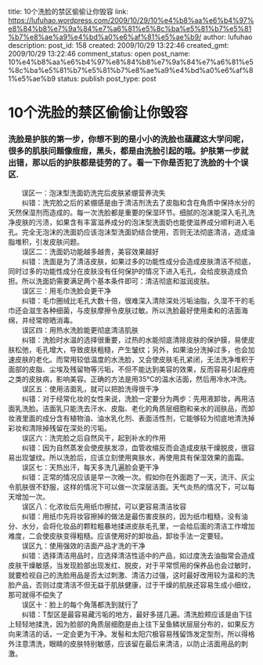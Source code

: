 title: 10个洗脸的禁区偷偷让你毁容
link: https://lufuhao.wordpress.com/2009/10/29/10%e4%b8%aa%e6%b4%97%e8%84%b8%e7%9a%84%e7%a6%81%e5%8c%ba%e5%81%b7%e5%81%b7%e8%ae%a9%e4%bd%a0%e6%af%81%e5%ae%b9/
author: lufuhao
description: 
post_id: 158
created: 2009/10/29 13:22:46
created_gmt: 2009/10/29 13:22:46
comment_status: open
post_name: 10%e4%b8%aa%e6%b4%97%e8%84%b8%e7%9a%84%e7%a6%81%e5%8c%ba%e5%81%b7%e5%81%b7%e8%ae%a9%e4%bd%a0%e6%af%81%e5%ae%b9
status: publish
post_type: post

# 10个洗脸的禁区偷偷让你毁容

### 洗脸是护肤的第一步，你想不到的是小小的洗脸也蕴藏这大学问呢，很多的肌肤问题像痘痘，黑头，都是由洗脸引起的哦。护肤第一步就出错，那以后的护肤都是徒劳的了。看一下你是否犯了洗脸的十个误区.  
       误区一：泡沫型洗面奶洗完后皮肤紧绷营养流失  
　　纠错：洗完脸之后的紧绷感是由于清洁剂洗去了皮脂和含在角质中保持水分的天然保湿剂而造成的。每一次洗脸都是重要的保湿环节。细腻的泡沫能深入毛孔洗净皮肤的污渍，如果含有丰富滋养成分的泡沫型洗面奶也能使滋养成分顺利进入毛孔。完全无泡沫的洗面奶应该泡沫型洗面奶结合使用，否则无法彻底清洁，造成油脂堆积，引发皮肤问题。  
　　误区二：洗面奶功能越多越贵，美容效果越好   
　　纠错：洗面是为了清洁皮肤，如果过多的功能性成分会造成皮肤清洁不彻底，同时过多的功能性成分在皮肤没有任何保护的情况下进入毛孔，会给皮肤造成负担。所以洗面奶需要满足两个基本条件即可：清洁彻底和滋润皮肤。  
　　误区三：用毛巾洗脸会更干净  
　　纠错：毛巾圈绒比毛孔大数十倍，很难深入清除深处污垢油脂，久湿不干的毛巾还会滋生各种细菌，与皮肤摩擦令皮肤过敏。所以洗脸最好使用柔和的洁面海绵，并经常晾晒消毒。   
　　误区四：用热水洗脸能更彻底清洁肌肤  
　　纠错：洗脸时水温的选择很重要，过热的水能彻底清除皮肤的保护膜，易使皮肤松弛，毛孔增大，导致皮肤粗糙，产生皱纹；另外，如果油分洗掉过多，也会加速皮肤的老化。而常用较低温度的水洗脸，又会使皮肤毛孔紧闭，无法洗净堆积于面部的皮脂、尘埃及残留物等污垢，不但不能达到美容的效果，反而容易引起痤疮之类的皮肤病，影响美容。正确的方法是用35℃的温水洁面，然后用冷水冲洗。  
　　误区五：使用洁面乳，就可以把脸洗得很干净  
　　纠错：对于经常化妆的女性来说，洗脸一定要分为两步：先用液卸妆，再用洁面乳洗脸。洁面乳只能洗去汗水、皮脂、老化的角质层细胞和亲水的润肤品，而卸妆液里面的成分含有植物油、油水乳化剂、表面活性剂，它能够较为彻底地清洗掉彩妆和清除掉残留在深处的污垢。  
　　误区六：洗完脸之后自然风干，起到补水的作用  
　　纠错：因为自然蒸发会使皮肤发凉，血管收缩反而会造成皮肤干燥脱皮，很容易出现皱纹。所以洗脸后，应该立刻使用爽肤水，再使用具有保湿效果的面霜。  
　　误区七：天热出汗，每天多洗几遍脸会更干净   
　　纠错：正常的情况应该是早一次晚一次。假如你在外面跑了一天，流汗、灰尘令肌肤很不舒服，这样的情况下可以做一次深层洁面。天气炎热的情况下，可以每天增加一次。  
　　误区八：化浓妆后先用纸巾擦拭，可以更容易清洁妆容   
　　纠错：用纸巾先将妆容擦掉的做法是最伤害皮肤的，因为纸巾粗糙，没有油分、水分，会将化妆品的颗粒粗暴地揉进皮肤毛孔里，一会给后面的清洁工作增加难度，二会使皮肤变得粗糙。应该使用好的卸妆品，卸妆手法一定要轻。   
　　误区九：使用强效的洁面产品才洗的干净   
　　纠错：选择清洁用品时，应选择清洁性适中的产品，如过度洗去油脂常会造成皮肤干燥敏感，当发现脸部出现发红、脱皮，对于平常惯用的保养品也会过敏时，就要检视自己的洗脸用品是否太过刺激、清洁力过强，这时最好改用较为温和的洗脸产品，否则过度清洁不但无益于肌肤健康，过于干燥的肌肤还容易生成小细纹，那可就得不偿失了  
　　误区十：脸上的每个角落都洗到就行了   
　　纠错：T型区是最容易藏污垢的地方，最好多搓几遍。清洗脸颊应该是由下往上轻轻地揉洗，因为脸部的角质层细胞是由上往下呈鱼鳞状层层分布的，如果反方向来清洁的话，一定会更为干净。发髻和太阳穴极容易残留饰发定型剂，所以得格外注意清洗，眼睛的皮肤特别敏感，应该留在最后来清洁，以防止洁面用品的刺激。